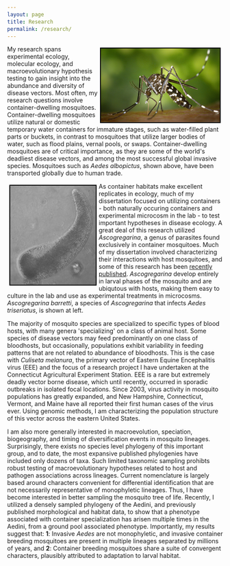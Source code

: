 ```yaml
---
layout: page
title: Research
permalink: /research/
---
```


<img align="right" src="https://github.com/jsoghigian/jsoghigian.github.io/blob/master/aealb_feeding.png?raw=true" style="border:2px solid black;margin:5px 5px 5px 5px"> My research spans experimental ecology, molecular ecology, and macroevolutionary hypothesis testing to gain insight into the abundance and diversity of disease vectors.  Most often, my research questions involve container-dwelling mosquitoes.  Container-dwelling mosquitoes utilize natural or domestic temporary water containers for immature stages, such as water-filled plant parts or buckets, in contrast to mosquitoes that utilize larger bodies of water, such as flood plains, vernal pools, or swaps. Container-dwelling mosquitoes are of critical importance, as they are some of the world's deadliest disease vectors, and among the most successful global invasive species.  Mosquitoes such as *Aedes albopictus*, shown above, have been transported globally due to human trade.  

<img align="left" src="https://github.com/jsoghigian/jsoghigian.github.io/blob/master/asco_bar.jpg?raw=true" style="border:2px solid black;margin:5px 5px 5px 5px">As container habitats make excellent replicates in ecology, much of my dissertation focused on utilizing containers - both naturally occuring containers and experimental microcosm in the lab - to test important hypotheses in disease ecology.  A great deal of this research utilized  *Ascogregarina*, a genus of parasites found exclusively in container mosquitoes.  Much of my dissertation involved characterizing their interactions with host mosquitoes, and some of this research has been [recently published](https://jsoghigian.github.io/publications/). *Ascogregarina* develop entirely in larval phases of the mosquito and are ubiqutous with hosts, making them easy to culture in the lab and use as experimental treatments in microcosms.  *Ascogregarina barretti*, a species of *Ascogregarina* that infects *Aedes triseriatus*, is shown at left.  

The majority of mosquito species are specialized to specific types of blood hosts, with many genera 'specializing' on a class of animal host.  Some species of disease vectors may feed predominantly on one class of bloodhosts, but occasionally, populations exhibit variability in feeding patterns that are not related to abundance of bloodhosts.  This is the case with *Culiseta melanura*, the primary vector of Eastern Equine Encephalitis virus (EEE) and the focus of a research project I have undertaken at the Connecticut Agricultural Experiment Station. EEE is a rare but extremely deadly vector borne disease, which until recently, occurred in sporadic outbreaks in isolated focal locations.  Since 2003, virus activity in mosquito populations has greatly expanded, and New Hampshire, Connecticut, Vermont, and Maine have all reported their first human cases of the virus ever. Using genomic methods, I am characterizing the population structure of this vector across the eastern United States.

I am also more generally interested in macroevolution, speciation, biogeography, and timing of diversification events in mosquito lineages.  Surprisingly, there exists no species level phylogeny of this important group, and to date, the most expansive published phylogenies have included only dozens of taxa.  Such limited taxonomic sampling prohibts robust testing of macroevolutionary hypotheses related to host and pathogen associations across lineages.  Current nomenclature is largely based around characters convenient for differential identification that are not necessarily representative of monophyletic lineages.  Thus, I have become interested in better sampling the mosquito tree of life.  Recently, I utilized a densely sampled phylogeny of the Aedini, and previously published morphological and habitat data, to show that a phenotype associated with container specialization has arisen multiple times in the Aedini, from a ground pool associated phenotype. Importantly, my results suggest that: **1**: Invasive *Aedes* are not monophyletic, and invasive container breeding mosquitoes are present in multiple lineages separated by millions of years, and **2**: Container breeding mosquitoes share a suite of convergent characters, plausibly attributed to adaptation to larval habitat.

[^1]: Soghigian, J. and Livdahl, T.P. Accepted. Differential response to mosquito host sex and parasite dosage suggest mixed dispersal strategies in the parasite Ascogregarina taiwanensis. PloS ONE

[^2]: Soghigian et al. 2017. [A parasite’s modification of host behavior reduces predation on its host.](http://onlinelibrary.wiley.com/doi/10.1002/ece3.2748/full) Ecology and Evolution, 7:1453–1461.
